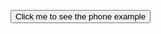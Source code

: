 <button class="example-button" onclick="openPopup('popup-phone-example')">Click me to see the phone example</button>

<wertgarantie-selection-pop-up id="popup-phone-example"
        class="example1"
        data-fetch-uri="https://wertgarantie-bifrost.herokuapp.com/wertgarantie/dummyPolicies"
        data-device-class="1dfd4549-9bdc-4285-9047-e5088272dade"
        data-device-price="800">
</wertgarantie-selection-pop-up>